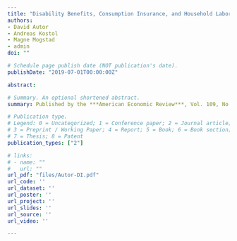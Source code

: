 ```yaml
---
title: "Disability Benefits, Consumption Insurance, and Household Labor Supply"
authors:
- David Autor
- Andreas Kostol
- Magne Mogstad
- admin
doi: ""

# Schedule page publish date (NOT publication's date).
publishDate: "2019-07-01T00:00:00Z"

abstract: 

# Summary. An optional shortened abstract.
summary: Published by the ***American Economic Review***, Vol. 109, No. 7, July 2019

# Publication type.
# Legend: 0 = Uncategorized; 1 = Conference paper; 2 = Journal article;
# 3 = Preprint / Working Paper; 4 = Report; 5 = Book; 6 = Book section;
# 7 = Thesis; 8 = Patent
publication_types: ["2"]

# links:
# - name: ""
#   url: ""
url_pdf: "files/Autor-DI.pdf"
url_code: ''
url_dataset: ''
url_poster: ''
url_project: ''
url_slides: ''
url_source: ''
url_video: ''

---
```

